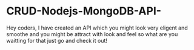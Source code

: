 # CRUD-Nodejs-MongoDB-API-
Hey coders, I have created an API which you might look very eligent and smoothe and you might be attract with look and feel so what are you waitting for that just go and check it out!
